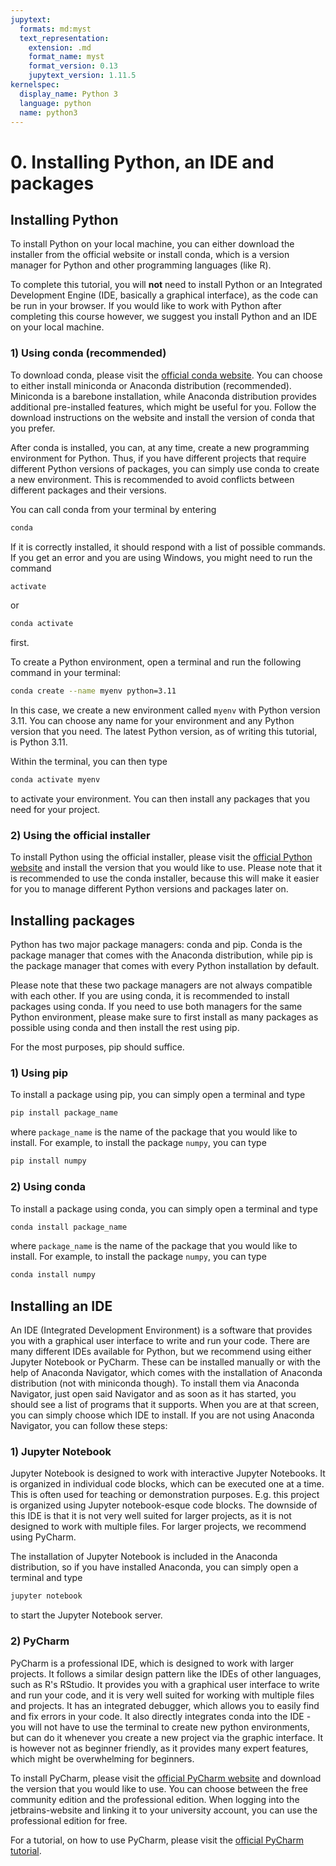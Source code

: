 ```yaml
---
jupytext:
  formats: md:myst
  text_representation:
    extension: .md
    format_name: myst
    format_version: 0.13
    jupytext_version: 1.11.5
kernelspec:
  display_name: Python 3
  language: python
  name: python3
---
```


# 0. Installing Python, an IDE and packages
## Installing Python
To install Python on your local machine, you can either download the installer
from the official website or install conda, which is a version manager for
Python and other programming languages (like R).

To complete this tutorial, you will **not** need to install Python or an Integrated Development Engine (IDE, basically a graphical interface), as the code can be run in your browser.
If you would like to work with Python after completing this course however, we suggest you install Python and an IDE on your local machine.
### 1) Using conda (recommended)
To download conda, please visit the [official conda website](https://conda.io/projects/conda/en/latest/user-guide/install/index.html).
You can choose to either install miniconda or Anaconda distribution (recommended). Miniconda is a barebone installation, while Anaconda distribution provides additional pre-installed features, which might be useful for you.
Follow the download instructions on the website and install the version of conda that you prefer.

After conda is installed, you can, at any time, create a new programming environment for Python. Thus, if you have different projects that require different Python versions of packages, you can simply use conda to create a new environment. This is recommended to avoid conflicts between different packages and their versions.

You can call conda from your terminal by entering 
```bash
conda
```
If it is correctly installed, it should respond with a list of possible commands. If you get an error and you are using Windows, you might need to run the command 
```bash
activate
```
or 
```bash
conda activate
```
first. 


To create a Python environment, open a terminal and run the following command in your terminal:

```bash
conda create --name myenv python=3.11
```
In this case, we create a new environment called `myenv` with Python version 3.11. You can choose any name for your environment and any Python version that you need. The latest Python version, as of writing this tutorial, is Python 3.11.

Within the terminal, you can then type
```bash 
conda activate myenv
```
to activate your environment. You can then install any packages that you need for your project.

### 2) Using the official installer
To install Python using the official installer, please visit the [official Python website](https://www.python.org/downloads/) and install the version that you would like to use.
Please note that it is recommended to use the conda installer, because this will make it easier for you to manage different Python versions and packages later on.

## Installing packages
Python has two major package managers: conda and pip. Conda is the package manager that comes with the Anaconda distribution, while pip is the package manager that comes with every Python installation by default.

Please note that these two package managers are not always compatible with each other. If you are using conda, it is recommended to install packages using conda. If you need to use both managers for the same Python environment, please make sure to first install as many packages as possible using conda and then install the rest using pip.

For the most purposes, pip should suffice.
### 1) Using pip
To install a package using pip, you can simply open a terminal and type
```bash
pip install package_name
```
where `package_name` is the name of the package that you would like to install. For example, to install the package `numpy`, you can type
```bash
pip install numpy
```
### 2) Using conda
To install a package using conda, you can simply open a terminal and type
```bash
conda install package_name
```
where `package_name` is the name of the package that you would like to install. For example, to install the package `numpy`, you can type
```bash
conda install numpy
```

## Installing an IDE
An IDE (Integrated Development Environment) is a software that provides you with a graphical user interface to write and run your code. There are many different IDEs available for Python, but we recommend using either Jupyter Notebook or PyCharm. 
These can be installed manually or with the help of Anaconda Navigator, which comes with the installation of Anaconda distribution (not with miniconda though). To install them via Anaconda Navigator, just open said Navigator and as soon as it has started, you should see a list of programs that it supports. When you are at that screen, you can simply choose which IDE to install. 
If you are not using Anaconda Navigator, you can follow these steps:

### 1) Jupyter Notebook
Jupyter Notebook is designed to work with interactive Jupyter Notebooks. It is organized in individual code blocks, which can be executed one at a time.
This is often used for teaching or demonstration purposes. E.g. this project is organized using Jupyter notebook-esque code blocks.
The downside of this IDE is that it is not very well suited for larger projects, as it is not designed to work with multiple files. For larger projects, we recommend using PyCharm.

The installation of Jupyter Notebook is included in the Anaconda distribution, so if you have installed Anaconda, you can simply open a terminal and type
```bash
jupyter notebook
```
to start the Jupyter Notebook server.

### 2) PyCharm
PyCharm is a professional IDE, which is designed to work with larger projects. It follows a similar design pattern like the IDEs of other languages, such as R's RStudio. It provides you with a graphical user interface to write and run your code, and it is very well suited for working with multiple files and projects.
It has an integrated debugger, which allows you to easily find and fix errors in your code. It also directly integrates conda into the IDE - you will not have to use the terminal to create new python environments, but can do it whenever you create a new project via the graphic interface.
It is however not as beginner friendly, as it provides many expert features, which might be overwhelming for beginners.

To install PyCharm, please visit the [official PyCharm website](https://www.jetbrains.com/pycharm/download/) and download the version that you would like to use. You can choose between the free community edition and the professional edition.
When logging into the jetbrains-website and linking it to your university account, you can use the professional edition for free.

For a tutorial, on how to use PyCharm, please visit the [official PyCharm tutorial](https://www.jetbrains.com/help/pycharm/quick-start-guide.html).